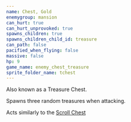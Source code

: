 ```yaml
---
name: Chest, Gold
enemygroup: mansion
can_hurt: true
can_hurt_unprovoked: true
spawns_children: true
spawns_children_child_id: treasure
can_path: false
pacified_when_flying: false
massive: false
hp: 9
game_name: enemy_chest_treasure
sprite_folder_name: tchest
---
```


Also known as a Treasure Chest. 

Spawns three random treasures when attacking.

Acts similarly to the [Scroll Chest](#enemy-chest-scrolls)
